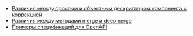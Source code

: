 - [Различия между простым и объектным дескриптором компонента с коррекцией]({{{rootPath}}}docs/descriptor{{{langPostfix}}}.md)
- [Различия между методами merge и deepmerge]({{{rootPath}}}docs/merge-vs-deepmerge{{{langPostfix}}}.md)
- [Примеры спецификаций для OpenAPI]({{{rootPath}}}docs/schema-diff{{{langPostfix}}}.md)
